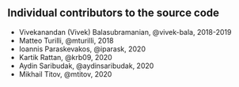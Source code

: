 Individual contributors to the source code
---
- Vivekanandan (Vivek) Balasubramanian, @vivek-bala, 2018-2019
- Matteo Turilli, @mturilli, 2018
- Ioannis Paraskevakos, @iparask, 2020
- Kartik Rattan, @krb09, 2020
- Aydin Saribudak, @aydinsaribudak, 2020
- Mikhail Titov, @mtitov, 2020
